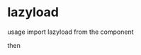 # lazyload

usage import lazyload from the component

then 

<Lazyload throttle={200} height={300}>
<component />
</lazyload>
